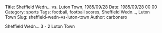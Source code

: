 Title: Sheffield Wedn… vs. Luton Town, 1985/09/28
Date: 1985/09/28 00:00
Category: sports
Tags: football, football scores, Sheffield Wedn…, Luton Town
Slug: sheffield-wedn-vs-luton-town
Author: carbonero


Sheffield Wedn… 3 - 2 Luton Town
